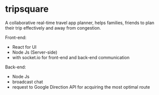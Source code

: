 # tripsquare

A collaborative real-time travel app planner, helps families, friends to plan their trip effectively and away from congestion.

Front-end:
- React for UI
- Node Js (Server-side)
- with socket.io for front-end and back-end communication

Back-end:
- Node Js
- broadcast chat
- request to Google Direction API for acquiring the most optimal route
